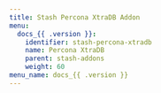 ```yaml
---
title: Stash Percona XtraDB Addon
menu:
  docs_{{ .version }}:
    identifier: stash-percona-xtradb
    name: Percona XtraDB
    parent: stash-addons
    weight: 60
menu_name: docs_{{ .version }}
---
```

